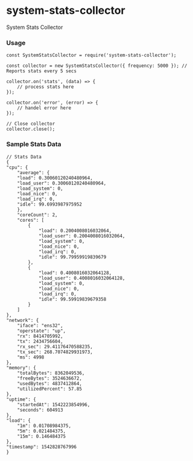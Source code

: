 # system-stats-collector
System Stats Collector

### Usage

    const SystemStatsCollector = require('system-stats-collector');

    const collector = new SystemStatsCollector({ frequency: 5000 }); // Reports stats every 5 secs

    collector.on('stats', (data) => {
        // process stats here
    });

    collector.on('error', (error) => {
        // handel error here
    });

    // Close collector
    collector.close();

### Sample Stats Data

    // Stats Data
    {
    "cpu": {
        "average": {
        "load": 0.30060120240480964,
        "load_user": 0.30060120240480964,
        "load_system": 0,
        "load_nice": 0,
        "load_irq": 0,
        "idle": 99.6993987975952
        },
        "coreCount": 2,
        "cores": [
            {
                "load": 0.2004008016032064,
                "load_user": 0.2004008016032064,
                "load_system": 0,
                "load_nice": 0,
                "load_irq": 0,
                "idle": 99.79959919839679
            },
            {
                "load": 0.4008016032064128,
                "load_user": 0.4008016032064128,
                "load_system": 0,
                "load_nice": 0,
                "load_irq": 0,
                "idle": 99.59919839679358
            }
        ]
    },
    "network": {
        "iface": "ens32",
        "operstate": "up",
        "rx": 8414705992,
        "tx": 2434756604,
        "rx_sec": 29.41176470588235,
        "tx_sec": 268.7074829931973,
        "ms": 4998
    },
    "memory": {
        "totalBytes": 8362049536,
        "freeBytes": 3524636672,
        "usedBytes": 4837412864,
        "utilizedPercent": 57.85
    },
    "uptime": {
        "startedAt": 1542223854996,
        "seconds": 604913
    },
    "load": {
        "1m": 0.01708984375,
        "5m": 0.021484375,
        "15m": 0.146484375
    },
    "timestamp": 1542828767996
    }